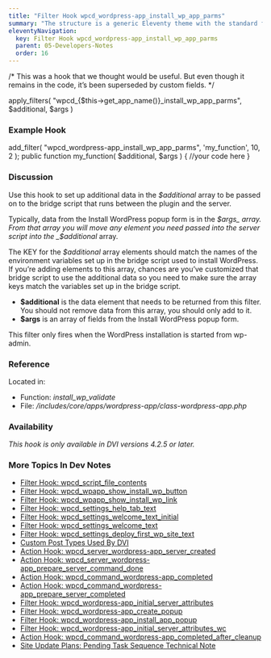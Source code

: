 ```yaml
---
title: "Filter Hook wpcd_wordpress-app_install_wp_app_parms"
summary: "The structure is a generic Eleventy theme with the standard folder and file names."
eleventyNavigation:
  key: Filter Hook wpcd_wordpress-app_install_wp_app_parms
  parent: 05-Developers-Notes
  order: 16
---
```

/\* This was a hook that we thought would be useful. But even though it remains in the code, it’s been superseded by custom fields. \*/

apply_filters( "wpcd_{$this->get_app_name()}_install_wp_app_parms", $additional, $args )

### **Example Hook**

add_filter( "wpcd_wordpress-app_install_wp_app_parms", 'my_function', 10, 2 );
public function my_function( $additional, $args ) {
      //your code here
}

### Discussion

Use this hook to set up additional data in the _$additional_ array to be passed on to the bridge script that runs between the plugin and the server.

Typically, data from the Install WordPress popup form is in the _$args_ array. From that array you will move any element you need passed into the server script into the _$additional_ array.

The KEY for the _$additional_ array elements should match the names of the environment variables set up in the bridge script used to install WordPress. If you’re adding elements to this array, chances are you’ve customized that bridge script to use the additional data so you need to make sure the array keys match the variables set up in the bridge script.

*   **$additional** is the data element that needs to be returned from this filter. You should not remove data from this array, you should only add to it.
*   **$args** is an array of fields from the Install WordPress popup form.

This filter only fires when the WordPress installation is started from wp-admin.

### Reference

Located in:

*   Function: _install_wp_validate_
*   File: _/includes/core/apps/wordpress-app/class-wordpress-app.php_

### Availability

_This hook is only available in DVI versions 4.2.5 or later._

### More Topics In Dev Notes

*   [Filter Hook: wpcd_script_file_contents](https://web.archive.org/web/20240420010147/https://wpclouddeploy.com/documentation/wpcloud-deploy-dev-notes/filter-hook-wpcd_script_file_contents/)
*   [Filter Hook: wpcd_wpapp_show_install_wp_button](https://web.archive.org/web/20240420010147/https://wpclouddeploy.com/documentation/wpcloud-deploy-dev-notes/filter-hook-wpcd_wpapp_show_install_wp_button/)
*   [Filter Hook: wpcd_wpapp_show_install_wp_link](https://web.archive.org/web/20240420010147/https://wpclouddeploy.com/documentation/wpcloud-deploy-dev-notes/filter-hook-wpcd_wpapp_show_install_wp_link/)
*   [Filter Hook: wpcd_settings_help_tab_text](https://web.archive.org/web/20240420010147/https://wpclouddeploy.com/documentation/wpcloud-deploy-dev-notes/filter-hook-wpcd_settings_help_tab_text/)
*   [Filter Hook: wpcd_settings_welcome_text_initial](https://web.archive.org/web/20240420010147/https://wpclouddeploy.com/documentation/wpcloud-deploy-dev-notes/filter-hook-wpcd_settings_welcome_text_initial/)
*   [Filter Hook: wpcd_settings_welcome_text](https://web.archive.org/web/20240420010147/https://wpclouddeploy.com/documentation/wpcloud-deploy-dev-notes/filter-hook-wpcd_settings_welcome_text/)
*   [Filter Hook: wpcd_settings_deploy_first_wp_site_text](https://web.archive.org/web/20240420010147/https://wpclouddeploy.com/documentation/wpcloud-deploy-dev-notes/filter-hook-wpcd_settings_deploy_first_wp_site_text/)
*   [Custom Post Types Used By DVI](https://web.archive.org/web/20240420010147/https://wpclouddeploy.com/documentation/wpcloud-deploy-dev-notes/custom-post-types-used-by-wpcd/)
*   [Action Hook: wpcd_server_wordpress-app_server_created](https://web.archive.org/web/20240420010147/https://wpclouddeploy.com/documentation/wpcloud-deploy-dev-notes/action-hook-wpcd_server_wordpress-app_server_created/)
*   [Action Hook: wpcd_server_wordpress-app_prepare_server_command_done](https://web.archive.org/web/20240420010147/https://wpclouddeploy.com/documentation/wpcloud-deploy-dev-notes/action-hook-wpcd_server_wordpress-app_prepare_server_command_done/)
*   [Action Hook: wpcd_command_wordpress-app_completed](https://web.archive.org/web/20240420010147/https://wpclouddeploy.com/documentation/wpcloud-deploy-dev-notes/action-hook-wpcd_command_wordpress-app_completed/)
*   [Action Hook: wpcd_command_wordpress-app_prepare_server_completed](https://web.archive.org/web/20240420010147/https://wpclouddeploy.com/documentation/wpcloud-deploy-dev-notes/action-hook-wpcd_command_wordpress-app_prepare_server_done/)
*   [Filter Hook: wpcd_wordpress-app_initial_server_attributes](https://web.archive.org/web/20240420010147/https://wpclouddeploy.com/documentation/wpcloud-deploy-dev-notes/filter-hook-wpcd_wordpress-app_initial_server_attributes/)
*   [Filter Hook: wpcd_wordpress-app_create_popup](https://web.archive.org/web/20240420010147/https://wpclouddeploy.com/documentation/wpcloud-deploy-dev-notes/filter-hook-wpcd_wordpress-app_create_popup/)
*   [Filter Hook: wpcd_wordpress-app_install_app_popup](https://web.archive.org/web/20240420010147/https://wpclouddeploy.com/documentation/wpcloud-deploy-dev-notes/filter-hook-wpcd_wordpress-install_app_popup/)
*   [Filter Hook: wpcd_wordpress-app_initial_server_attributes_wc](https://web.archive.org/web/20240420010147/https://wpclouddeploy.com/documentation/wpcloud-deploy-dev-notes/filter-hook-wpcd_wordpress-app_initial_server_attributes_wc/)
*   [Action Hook: wpcd_command_wordpress-app_completed_after_cleanup](https://web.archive.org/web/20240420010147/https://wpclouddeploy.com/documentation/wpcloud-deploy-dev-notes/action-hook-wpcd_command_wordpress-app_completed_after_cleanup/)
*   [Site Update Plans: Pending Task Sequence Technical Note](https://web.archive.org/web/20240420010147/https://wpclouddeploy.com/documentation/wpcloud-deploy-dev-notes/site-update-plans-pending-task-sequence-technical-note/)
